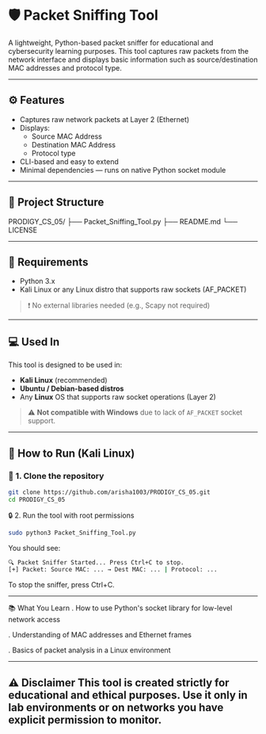 # 🛡️ Packet Sniffing Tool

A lightweight, Python-based packet sniffer for educational and cybersecurity learning purposes. This tool captures raw packets from the network interface and displays basic information such as source/destination MAC addresses and protocol type.

---

## ⚙️ Features

- Captures raw network packets at Layer 2 (Ethernet)
- Displays:
  - Source MAC Address
  - Destination MAC Address
  - Protocol type
- CLI-based and easy to extend
- Minimal dependencies — runs on native Python socket module

---

## 📁 Project Structure

PRODIGY_CS_05/
├── Packet_Sniffing_Tool.py
├── README.md
└── LICENSE

---

## 🐍 Requirements

- Python 3.x
- Kali Linux or any Linux distro that supports raw sockets (AF_PACKET)

> ❗ No external libraries needed (e.g., Scapy not required)

---

## 💻 Used In

This tool is designed to be used in:

- **Kali Linux** (recommended)
- **Ubuntu / Debian-based distros**
- Any **Linux** OS that supports raw socket operations (Layer 2)

> ⚠️ **Not compatible with Windows** due to lack of `AF_PACKET` socket support.

---

## 🚀 How to Run (Kali Linux)

### 🔧 1. Clone the repository

```bash
git clone https://github.com/arisha1003/PRODIGY_CS_05.git
cd PRODIGY_CS_05
```
🔒 2. Run the tool with root permissions

```bash
sudo python3 Packet_Sniffing_Tool.py
```
You should see:
```bash
🔍 Packet Sniffer Started... Press Ctrl+C to stop.
[+] Packet: Source MAC: ... → Dest MAC: ... | Protocol: ...
```
To stop the sniffer, press Ctrl+C.

---
📚 What You Learn
. How to use Python's socket library for low-level network access

. Understanding of MAC addresses and Ethernet frames

. Basics of packet analysis in a Linux environment

---
⚠️ Disclaimer
This tool is created strictly for educational and ethical purposes. Use it only in lab environments or on networks you have explicit permission to monitor.
---
